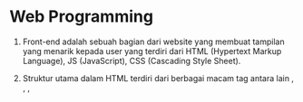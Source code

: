 # Web Programming
1. Front-end adalah sebuah bagian dari website yang membuat tampilan yang menarik kepada user yang terdiri dari HTML (Hypertext Markup Language), JS (JavaScript), CSS (Cascading Style Sheet).

2. Struktur utama dalam HTML terdiri dari berbagai macam tag antara lain <!DOCTYPE html>, <html>, <head>, <title>, <body>. Sedangkan properti tag lainnya seperti <div>, <h1>, <p>, <strong>, <em>, <s>,<br> dan lainnya

3. CSS dapat menghias halaman web (color, size, font, background, width dan lain-lain) serta dapat mengatur posisi halaman web (float, align, display, position). Terdapat 3 cara dapat implementasi CSS yakni dengan external, internal, dan inline CSS
